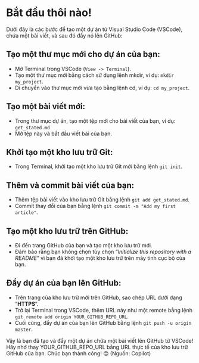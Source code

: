 # Bắt đầu thôi nào!

Dưới đây là các bước để tạo một dự án từ Visual Studio Code (VSCode), chứa một bài viết, và sau đó đẩy nó lên GitHub:

## Tạo một thư mục mới cho dự án của bạn:
* Mở Terminal trong VSCode (`View -> Terminal`).
* Tạo một thư mục mới bằng cách sử dụng lệnh mkdir, ví dụ: `mkdir my_project`.
* Di chuyển vào thư mục mới vừa tạo bằng lệnh cd, ví dụ: `cd my_project`.
## Tạo một bài viết mới:
* Trong thư mục dự án, tạo một tệp mới cho bài viết của bạn, ví dụ: `get_stated.md`
* Mở tệp này và bắt đầu viết bài của bạn.
## Khởi tạo một kho lưu trữ Git:
* Trong Terminal, khởi tạo một kho lưu trữ Git mới bằng lệnh `git init`.
## Thêm và commit bài viết của bạn:
* Thêm tệp bài viết vào kho lưu trữ Git bằng lệnh `git add get_stated.md`.
* Commit thay đổi của bạn bằng lệnh `git commit -m "Add my first article"`.
## Tạo một kho lưu trữ trên GitHub:
* Đi đến trang GitHub của bạn và tạo một kho lưu trữ mới.
* Đảm bảo rằng bạn không chọn tùy chọn “*Initialize this repository with a README*” vì bạn đã khởi tạo một kho lưu trữ trên máy tính cục bộ của bạn.
## Đẩy dự án của bạn lên GitHub:
* Trên trang của kho lưu trữ mới trên GitHub, sao chép URL dưới dạng “**HTTPS**”.
* Trở lại Terminal trong VSCode, thêm URL này như một remote bằng lệnh `git remote add origin YOUR_GITHUB_REPO_URL`.
* Cuối cùng, đẩy dự án của bạn lên GitHub bằng lệnh `git push -u origin master`.

Vậy là bạn đã tạo và đẩy một dự án chứa một bài viết lên GitHub từ VSCode! Hãy nhớ thay YOUR_GITHUB_REPO_URL bằng URL thực tế của kho lưu trữ GitHub của bạn. Chúc bạn thành công! 😊 (Nguồn: Copilot)
